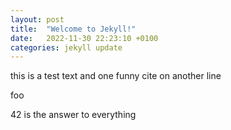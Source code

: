 ```yaml
---
layout: post
title:  "Welcome to Jekyll!"
date:   2022-11-30 22:23:10 +0100
categories: jekyll update
---
```


this is a test text and one funny cite on another line 

foo

42 is the answer to everything
